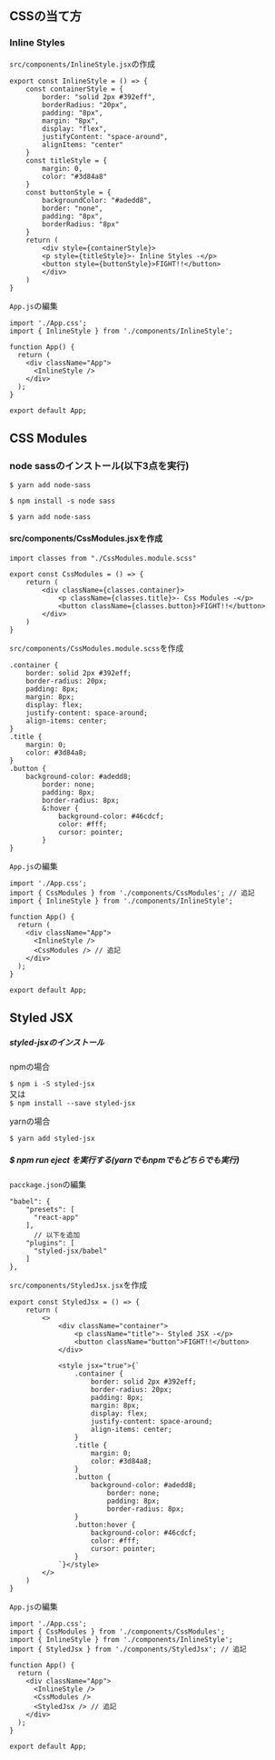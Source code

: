## CSSの当て方

### Inline Styles

`src/components/InlineStyle.jsx`の作成<br>

```
export const InlineStyle = () => {
    const containerStyle = {
        border: "solid 2px #392eff",
        borderRadius: "20px",
        padding: "8px",
        margin: "8px",
        display: "flex",
        justifyContent: "space-around",
        alignItems: "center"
    }
    const titleStyle = {
        margin: 0,
        color: "#3d84a8"
    }
    const buttonStyle = {
        backgroundColor: "#adedd8",
        border: "none",
        padding: "8px",
        borderRadius: "8px"
    }
    return (
        <div style={containerStyle}>
        <p style={titleStyle}>- Inline Styles -</p>
        <button style={buttonStyle}>FIGHT!!</button>
        </div>
    )
}
```

`App.js`の編集<br>

```
import './App.css';
import { InlineStyle } from './components/InlineStyle';

function App() {
  return (
    <div className="App">
      <InlineStyle />
    </div>
  );
}

export default App;
```
## CSS Modules

### node sassのインストール(以下3点を実行)

`$ yarn add node-sass`<br>

`$ npm install -s node sass`<br>

`$ yarn add node-sass`<br>

<h4>src/components/CssModules.jsxを作成</h4>

```
import classes from "./CssModules.module.scss"

export const CssModules = () => {
    return (
        <div className={classes.container}>
            <p className={classes.title}>- Css Modules -</p>
            <button className={classes.button}>FIGHT!!</button>
        </div>
    )
}
```

`src/components/CssModules.module.scss`を作成<br>

```
.container {
    border: solid 2px #392eff;
    border-radius: 20px;
    padding: 8px;
    margin: 8px;
    display: flex;
    justify-content: space-around;
    align-items: center;
}
.title {
    margin: 0;
    color: #3d84a8;
}
.button {
    background-color: #adedd8;
        border: none;
        padding: 8px;
        border-radius: 8px;
        &:hover {
            background-color: #46cdcf;
            color: #fff;
            cursor: pointer;
        }
}
```

`App.js`の編集<br>

```
import './App.css';
import { CssModules } from './components/CssModules'; // 追記
import { InlineStyle } from './components/InlineStyle';

function App() {
  return (
    <div className="App">
      <InlineStyle />
      <CssModules /> // 追記
    </div>
  );
}

export default App;
```

## Styled JSX

<h5>styled-jsxのインストール</h5>

npmの場合<br>

`$ npm i -S styled-jsx`<br>
又は<br>
`$ npm install --save styled-jsx`<br>

yarnの場合<br>

`$ yarn add styled-jsx` <br>

<h5>$ npm run eject を実行する(yarnでもnpmでもどちらでも実行)</h5>

`pacckage.json`の編集<br>

```
"babel": {
    "presets": [
      "react-app"
    ],
      // 以下を追加
    "plugins": [
      "styled-jsx/babel"
    ]
},
```

`src/components/StyledJsx.jsx`を作成<br>

```
export const StyledJsx = () => {
    return (
        <>
            <div className="container">
                <p className="title">- Styled JSX -</p>
                <button className="button">FIGHT!!</button>
            </div>

            <style jsx="true">{`
                .container {
                    border: solid 2px #392eff;
                    border-radius: 20px;
                    padding: 8px;
                    margin: 8px;
                    display: flex;
                    justify-content: space-around;
                    align-items: center;
                }
                .title {
                    margin: 0;
                    color: #3d84a8;
                }
                .button {
                    background-color: #adedd8;
                        border: none;
                        padding: 8px;
                        border-radius: 8px;
                }
                .button:hover {
                    background-color: #46cdcf;
                    color: #fff;
                    cursor: pointer;
                }
            `}</style>
        </>
    )
}
```

`App.js`の編集<br>

```
import './App.css';
import { CssModules } from './components/CssModules';
import { InlineStyle } from './components/InlineStyle';
import { StyledJsx } from './components/StyledJsx'; // 追記

function App() {
  return (
    <div className="App">
      <InlineStyle />
      <CssModules />
      <StyledJsx /> // 追記
    </div>
  );
}

export default App;
```
